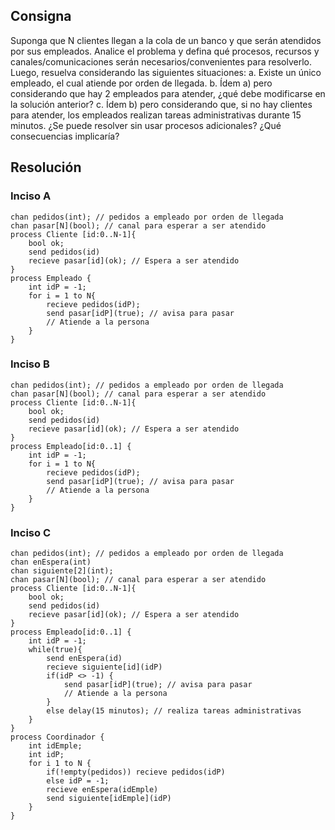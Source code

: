 ## Consigna

Suponga que N clientes llegan a la cola de un banco y que serán atendidos por sus
empleados. Analice el problema y defina qué procesos, recursos y canales/comunicaciones
serán necesarios/convenientes para resolverlo. Luego, resuelva considerando las siguientes
situaciones:
    a. Existe un único empleado, el cual atiende por orden de llegada.
    b. Ídem a) pero considerando que hay 2 empleados para atender, ¿qué debe
    modificarse en la solución anterior?
    c. Ídem b) pero considerando que, si no hay clientes para atender, los empleados
    realizan tareas administrativas durante 15 minutos. ¿Se puede resolver sin usar
    procesos adicionales? ¿Qué consecuencias implicaría?


## Resolución


### Inciso A


```
chan pedidos(int); // pedidos a empleado por orden de llegada
chan pasar[N](bool); // canal para esperar a ser atendido
process Cliente [id:0..N-1]{
    bool ok;
    send pedidos(id)
    recieve pasar[id](ok); // Espera a ser atendido
}
process Empleado {
    int idP = -1;
    for i = 1 to N{
        recieve pedidos(idP);
        send pasar[idP](true); // avisa para pasar
        // Atiende a la persona
    }
}
```

### Inciso B

```
chan pedidos(int); // pedidos a empleado por orden de llegada
chan pasar[N](bool); // canal para esperar a ser atendido
process Cliente [id:0..N-1]{
    bool ok;
    send pedidos(id)
    recieve pasar[id](ok); // Espera a ser atendido
}
process Empleado[id:0..1] {
    int idP = -1;
    for i = 1 to N{
        recieve pedidos(idP);
        send pasar[idP](true); // avisa para pasar
        // Atiende a la persona
    }
}
```


### Inciso C

```
chan pedidos(int); // pedidos a empleado por orden de llegada
chan enEspera(int)
chan siguiente[2](int);
chan pasar[N](bool); // canal para esperar a ser atendido
process Cliente [id:0..N-1]{
    bool ok;
    send pedidos(id)
    recieve pasar[id](ok); // Espera a ser atendido
}
process Empleado[id:0..1] {
    int idP = -1;
    while(true){
        send enEspera(id)
        recieve siguiente[id](idP)
        if(idP <> -1) {
            send pasar[idP](true); // avisa para pasar
            // Atiende a la persona
        } 
        else delay(15 minutos); // realiza tareas administrativas   
    }
}
process Coordinador {
    int idEmple;
    int idP;
    for i 1 to N {
        if(!empty(pedidos)) recieve pedidos(idP)
        else idP = -1;
        recieve enEspera(idEmple)
        send siguiente[idEmple](idP)
    }
}
```
